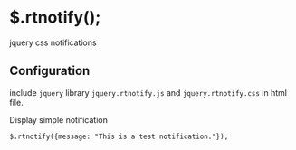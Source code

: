 $.rtnotify();
========
jquery css notifications



Configuration
-------------
include `jquery` library `jquery.rtnotify.js` and `jquery.rtnotify.css` in html file.


<script type='javascript'>
$(document).ready(function(){
  //notification define here
  $.rtnotify({message: "This is a test notification."});
  });
</script>



Display simple notification

`$.rtnotify({message: "This is a test notification."});`
